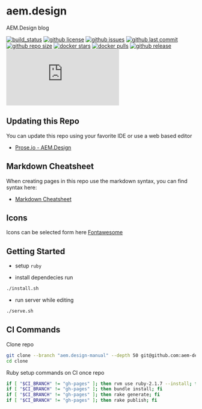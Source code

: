 # aem.design
AEM.Design blog

[![build_status](https://travis-ci.org/aem-design/aem.design.svg?branch=master)](https://travis-ci.org/aem-design/aem.design) 
[![github license](https://img.shields.io/github/license/aem-design/aem.design)](https://github.com/aem-design/aem.design) 
[![github issues](https://img.shields.io/github/issues/aem-design/aem.design)](https://github.com/aem-design/aem.design) 
[![github last commit](https://img.shields.io/github/last-commit/aem-design/aem.design)](https://github.com/aem-design/aem.design) 
[![github repo size](https://img.shields.io/github/repo-size/aem-design/aem.design)](https://github.com/aem-design/aem.design) 
[![docker stars](https://img.shields.io/docker/stars/aemdesign/aem.design)](https://hub.docker.com/r/aemdesign/aem.design) 
[![docker pulls](https://img.shields.io/docker/pulls/aemdesign/aem.design)](https://hub.docker.com/r/aemdesign/aem.design) 
[![github release](https://img.shields.io/github/release/aem-design/aem.design)](https://github.com/aem-design/centos-tini)
![statuscake](https://app.statuscake.com/button/index.php?Track=sKW7chwd8h&Days=7&Design=3 "statuscake")


## Updating this Repo

You can update this repo using your favorite IDE or use a web based editor

* [Prose.io - AEM.Design](http://prose.io/#aem-design/aem.design/tree/master)

## Markdown Cheatsheet

When creating pages in this repo use the markdown syntax, you can find syntax here:

* [Markdown Cheatsheet](https://github.com/adam-p/markdown-here/wiki/Markdown-Cheatsheet)

## Icons

Icons can be selected form here [Fontawesome](http://fontawesome.io/icons/)


## Getting Started

* setup ```ruby```

* install dependecies run

```bash
./install.sh
```

* run server while editing

```bash
./serve.sh
```

## CI Commands

Clone repo

```bash
git clone --branch "aem.design-manual" --depth 50 git@github.com:aem-design/aem.design.git ~/src/github.com/aem-design/aem.design
cd clone
```

Ruby setup commands on CI once repo

```bash
if [ "$CI_BRANCH" != "gh-pages" ]; then rvm use ruby-2.1.7 --install; fi
if [ "$CI_BRANCH" != "gh-pages" ]; then bundle install; fi
if [ "$CI_BRANCH" != "gh-pages" ]; then rake generate; fi
if [ "$CI_BRANCH" != "gh-pages" ]; then rake publish; fi
```